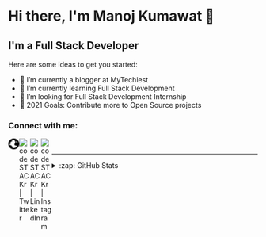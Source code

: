 # Hi there, I'm Manoj Kumawat 👋

## I'm a Full Stack Developer

Here are some ideas to get you started:

- 🔭 I’m currently a blogger at MyTechiest
- 🌱 I’m currently learning Full Stack Development
- 👯 I’m looking for Full Stack Development Internship
- 🥅 2021 Goals: Contribute more to Open Source projects

### Connect with me:

[<img align="left" alt="codeSTACKr.com" width="22px" src="https://raw.githubusercontent.com/iconic/open-iconic/master/svg/globe.svg" />][website]
[<img align="left" alt="codeSTACKr | Twitter" width="22px" src="https://cdn.jsdelivr.net/npm/simple-icons@v3/icons/twitter.svg" />][twitter]
[<img align="left" alt="codeSTACKr | LinkedIn" width="22px" src="https://cdn.jsdelivr.net/npm/simple-icons@v3/icons/linkedin.svg" />][linkedin]
[<img align="left" alt="codeSTACKr | Instagram" width="22px" src="https://cdn.jsdelivr.net/npm/simple-icons@v3/icons/instagram.svg" />][instagram]

<br />

---
<details>
  <summary>:zap: GitHub Stats</summary>

  [![Manoj's github stats](https://github-readme-stats.vercel.app/api?username=manojkumawat2)]

</details>


[website]: http://manojkumawat.me/
[web1]: http://mytechiest.rocks/
[twitter]: https://twitter.com/ManojKumawat199
[instagram]: https://www.instagram.com/mkkumawat3333/
[linkedin]: https://www.linkedin.com/in/mkkumawat3333/
[Facebook]: https://www.facebook.com/mkkumawat3333/
